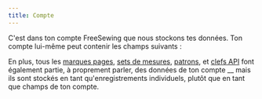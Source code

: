 ```yaml
---
title: Compte
---
```


C'est dans ton compte FreeSewing que nous stockons tes données. Ton compte lui-même peut contenir les champs suivants :

<ReadMore recurse />

En plus, tous les [marques pages](/docs/about/site/bookmarks/), [sets de mesures](/docs/about/site/sets/), [patrons](/docs/about/site/patterns/), et [clefs API](/docs/about/site/apikeys/) font également partie, à proprement parler, des données de ton compte __ mais ils sont stockés en tant qu'enregistrements individuels, plutôt que en tant que champs de ton compte.
